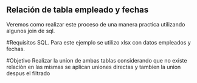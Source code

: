 ## Relación de tabla empleado y fechas
Veremos como realizar este proceso de una manera practica utilizando algunos join de sql.

#Requisitos
SQL.
Para este ejemplo se utilizo xlsx con datos empleados y fechas.

#Objetivo
Realizar la union de ambas tablas considerando que no existe relaciòn en las mismas
se aplican uniones directas y tambien la union despus el filtrado

